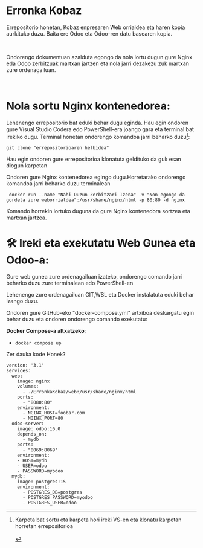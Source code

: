 # Erronka Kobaz
<p>Errepositorio honetan, Kobaz enpresaren Web orrialdea eta haren kopia aurkituko duzu. Baita ere Odoo eta Odoo-ren datu basearen kopia.</p>
<br>
<p>Ondorengo dokumentuan azalduta egongo da nola lortu dugun gure Nginx eda Odoo zerbitzuak martxan jartzen eta nola jarri dezakezu zuk martxan zure ordenagailuan.</p>
<br>

# Nola sortu Nginx kontenedorea:

Lehenengo errepositorio bat eduki behar dugu eginda. Hau egin ondoren gure Visual Studio Codera edo PowerShell-era joango gara eta terminal bat irekiko dugu. Terminal honetan ondorengo komandoa jarri beharko duzu[^1]:

[^1]: Karpeta bat sortu eta karpeta hori ireki VS-en eta klonatu karpetan horretan errepositorioa <br><br>

<code>git clone "errepositorioaren helbidea"</code>
<p>Hau egin ondoren gure errepositorioa klonatuta geldituko da guk esan diogun karpetan</p>
<p>Ondoren gure Nginx kontenedorea egingo dugu.Horretarako ondorengo komandoa jarri beharko duzu terminalean</p>
<code> docker run --name "Nahi Duzun Zerbitzari Izena" -v "Non egongo da gordeta zure weborrialdea":/usr/share/nginx/html -p 80:80 -d nginx </code>
<p>Komando horrekin lortuko duguna da gure Nginx kontenedora sortzea eta martxan jartzea.</p>


# 🛠️ Ireki eta exekutatu Web Gunea eta Odoo-a:
<p>Gure web gunea zure ordenagailuan izateko, ondorengo comando jarri beharko duzu zure terminalean edo PowerShell-en</p>
<p>Lehenengo zure ordenagailuan GIT,WSL eta Docker instalatuta eduki behar izango duzu.</p>
<p>Ondoren gure GitHub-eko "docker-compose.yml" artxiboa deskargatu egin behar duzu eta ondoren ondorengo comando exekutatu:</p>

**Docker Compose-a altxatzeko**:
- <code>docker compose up</code>
<p>Zer dauka kode Honek?</p>
<code>version: '3.1'
services:
  web:
    image: nginx
    volumes:
      - ./ErronkaKobaz/web:/usr/share/nginx/html
    ports:
      - "8080:80"
    environment:
      - NGINX_HOST=foobar.com
      - NGINX_PORT=80
  odoo-server:
    image: odoo:16.0
    depends_on:
      - mydb
    ports:
      - "8069:8069"
    environment:
    - HOST=mydb
    - USER=odoo
    - PASSWORD=myodoo
  mydb:
    image: postgres:15
    environment:
      - POSTGRES_DB=postgres
      - POSTGRES_PASSWORD=myodoo
      - POSTGRES_USER=odoo</code>
